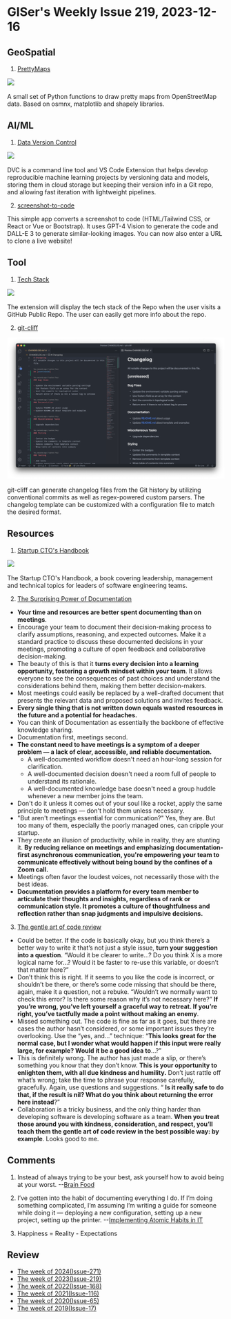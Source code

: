 # GISer's Weekly Issue 219, 2023-12-16

## GeoSpatial

1. [PrettyMaps](https://github.com/marceloprates/prettymaps)

![](https://github.com/marceloprates/prettymaps/raw/main/prints/heerhugowaard.png)

A small set of Python functions to draw pretty maps from OpenStreetMap data. Based on osmnx, matplotlib and shapely libraries.

## AI/ML

1. [Data Version Control](https://github.com/iterative/dvc)

![](https://raw.githubusercontent.com/iterative/vscode-dvc/main/extension/docs/overview.gif)

DVC is a command line tool and VS Code Extension that helps develop reproducible machine learning projects by versioning data and models, storing them in cloud storage but keeping their version info in a Git repo, and allowing fast iteration with lightweight pipelines.

2. [screenshot-to-code](https://github.com/abi/screenshot-to-code)

This simple app converts a screenshot to code (HTML/Tailwind CSS, or React or Vue or Bootstrap). It uses GPT-4 Vision to generate the code and DALL-E 3 to generate similar-looking images. You can now also enter a URL to clone a live website!

## Tool

1. [Tech Stack](https://github.com/Get-Tech-Stack/TechStack)

![](https://github.com/Get-Tech-Stack/TechStack/raw/main/img/1.png)

The extension will display the tech stack of the Repo when the user visits a GitHub Public Repo. The user can easily get more info about the repo.

2. [git-cliff](https://github.com/orhun/git-cliff)

![](https://raw.githubusercontent.com/orhun/git-cliff/main/img/git-cliff-preview.png)

git-cliff can generate changelog files from the Git history by utilizing conventional commits as well as regex-powered custom parsers. The changelog template can be customized with a configuration file to match the desired format.

## Resources

1. [Startup CTO's Handbook](https://github.com/ZachGoldberg/Startup-CTO-Handbook/blob/main/StartupCTOHandbook.md)

![](https://github.com/ZachGoldberg/Startup-CTO-Handbook/raw/main/published_files/cover.png)

The Startup CTO's Handbook, a book covering leadership, management and technical topics for leaders of software engineering teams.

2. [The Surprising Power of Documentation](https://vadimkravcenko.com/shorts/proper-documentation/)

- **Your time and resources are better spent documenting than on meetings**.
- Encourage your team to document their decision-making process to clarify assumptions, reasoning, and expected outcomes. Make it a standard practice to discuss these documented decisions in your meetings, promoting a culture of open feedback and collaborative decision-making.
- The beauty of this is that it **turns every decision into a learning opportunity, fostering a growth mindset within your team**. It allows everyone to see the consequences of past choices and understand the considerations behind them, making them better decision-makers.
- Most meetings could easily be replaced by a well-drafted document that presents the relevant data and proposed solutions and invites feedback.
- **Every single thing that is not written down equals wasted resources in the future and a potential for headaches.**
- You can think of Documentation as essentially the backbone of effective knowledge sharing.
- Documentation first, meetings second.
- **The constant need to have meetings is a symptom of a deeper problem — a lack of clear, accessible, and reliable documentation.**
  - A well-documented workflow doesn't need an hour-long session for clarification.
  - A well-documented decision doesn't need a room full of people to understand its rationale.
  - A well-documented knowledge base doesn't need a group huddle whenever a new member joins the team.
- Don't do it unless it comes out of your soul like a rocket, apply the same principle to meetings — don't hold them unless necessary.
- "But aren't meetings essential for communication?" Yes, they are. But too many of them, especially the poorly managed ones, can cripple your startup.
- They create an illusion of productivity, while in reality, they are stunting it. **By reducing reliance on meetings and emphasizing documentation-first asynchronous communication, you're empowering your team to communicate effectively without being bound by the confines of a Zoom call.**
- Meetings often favor the loudest voices, not necessarily those with the best ideas.
- **Documentation provides a platform for every team member to articulate their thoughts and insights, regardless of rank or communication style. It promotes a culture of thoughtfulness and reflection rather than snap judgments and impulsive decisions.**

3. [The gentle art of code review](https://bitfieldconsulting.com/golang/code-review)

- Could be better. If the code is basically okay, but you think there’s a better way to write it that’s not just a style issue, **turn your suggestion into a question**. “Would it be clearer to write…? Do you think X is a more logical name for…? Would it be faster to re-use this variable, or doesn’t that matter here?”
- Don’t think this is right. If it seems to you like the code is incorrect, or shouldn’t be there, or there’s some code missing that should be there, again, make it a question, not a rebuke. “Wouldn’t we normally want to check this error? Is there some reason why it’s not necessary here?” **If you’re wrong, you’ve left yourself a graceful way to retreat. If you’re right, you’ve tactfully made a point without making an enemy**.
- Missed something out. The code is fine as far as it goes, but there are cases the author hasn’t considered, or some important issues they’re overlooking. Use the “yes, and…” technique: “**This looks great for the normal case, but I wonder what would happen if this input were really large, for example? Would it be a good idea to**…?”
- This is definitely wrong. The author has just made a slip, or there’s something you know that they don’t know. **This is your opportunity to enlighten them, with all due kindness and humility.** Don’t just rattle off what’s wrong; take the time to phrase your response carefully, gracefully. Again, use questions and suggestions. “ **Is it really safe to do that, if the result is nil? What do you think about returning the error here instead**?”
- Collaboration is a tricky business, and the only thing harder than developing software is developing software as a team. **When you treat those around you with kindness, consideration, and respect, you’ll teach them the gentle art of code review in the best possible way: by example**. Looks good to me.

## Comments

1. Instead of always trying to be your best, ask yourself how to avoid being at your worst.
   --[Brain Food](https://fs.blog/brain-food/december-10-2023/)

2. I’ve gotten into the habit of documenting everything I do. If I’m doing something complicated, I’m assuming I’m writing a guide for someone while doing it — deploying a new configuration, setting up a new project, setting up the printer.
   --[Implementing Atomic Habits in IT](https://vadimkravcenko.com/shorts/atomic-habits-in-it/)

3. Happiness = Reality - Expectations

## Review

- [The week of 2024(Issue-271)](../2024/issue-271.md)
- [The week of 2023(Issue-219)](../2023/issue-219.md)
- [The week of 2022(Issue-168)](../2022/issue-168.md)
- [The week of 2021(Issue-116)](../2021/issue-116.md)
- [The week of 2020(Issue-65)](../2020/issue-65.md)
- [The week of 2019(Issue-17)](../2019/issue-17.md)

